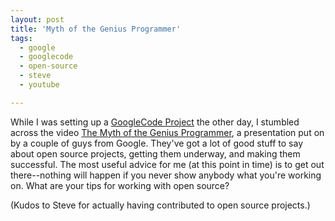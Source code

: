 ```yaml
---
layout: post
title: 'Myth of the Genius Programmer'
tags:
  - google
  - googlecode
  - open-source
  - steve
  - youtube

---
```


While I was setting up a <a href="http://code.google.com/p/balthasar/">GoogleCode Project</a> the other day, I stumbled across the video <a href="http://www.youtube.com/watch?v=0SARbwvhupQ&eurl=http://code.google.com/projecthosting/&feature=player_embedded">The Myth of the Genius Programmer</a>, a presentation put on by a couple of guys from Google. They've got a lot of good stuff to say about open source projects, getting them underway, and making them successful. The most useful advice for me (at this point in time) is to get out there--nothing will happen if you never show anybody what you're working on. What are your tips for working with open source?

(Kudos to Steve for actually having contributed to open source projects.)

